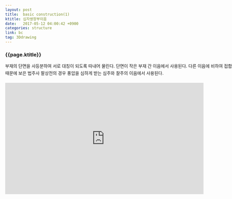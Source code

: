```yaml
---
layout: post
title:  basic construction(1)
ktitle: 십자쌍장부이음
date:   2017-05-12 04:00:42 +0900
categories: structure
link: bc
tag: 3Ddrawing
---
```


<div style="width:900px; margin:0px auto">

<h3>
	{{page.ktitle}}
</h3>

<p style="line-height: 160%">부재의 단면을 사등분하여 서로 대칭이 되도록 따내어 물린다. 단면이 작은 부재 간 이음에서
사용된다. 다른 이음에 비하여 접합부의 면적이 큰 장점이 있기 때문에 보은 법주사 팔상전의 경우
풍압을 심하게 받는 심주와 찰주의 이음에서 사용된다.</p>	

</div>	

<div style="text-align:center; margin:20px 0px 30px 0px; display: block;">

<iframe width="640" height="360" src="https://www.youtube.com/embed/Gv1pwDzHcUE?autoplay=1" frameborder="0" gesture="media" allow="encrypted-media" allowfullscreen></iframe>

</div>
